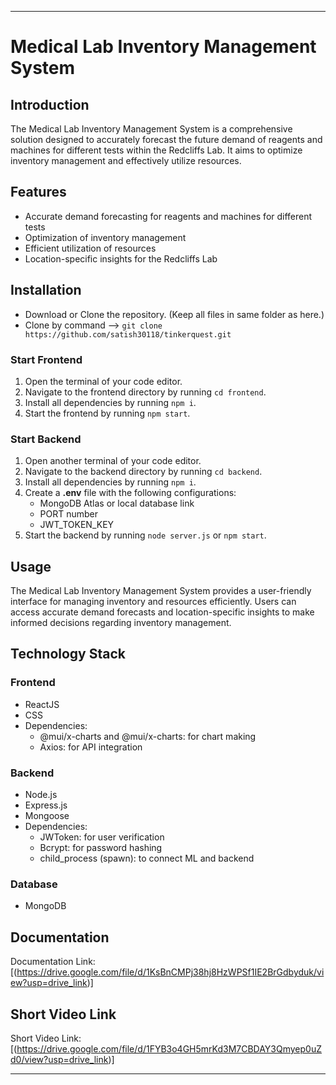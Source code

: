 

---

# Medical Lab Inventory Management System

## Introduction

The Medical Lab Inventory Management System is a comprehensive solution designed to accurately forecast the future demand of reagents and machines for different tests within the Redcliffs Lab. It aims to optimize inventory management and effectively utilize resources.

## Features

- Accurate demand forecasting for reagents and machines for different tests
- Optimization of inventory management
- Efficient utilization of resources
- Location-specific insights for the Redcliffs Lab

## Installation
- Download or Clone the repository. (Keep all files in same folder as here.)
- Clone by command --> `git clone https://github.com/satish30118/tinkerquest.git`
### Start Frontend

1. Open the terminal of your code editor.
2. Navigate to the frontend directory by running `cd frontend`.
3. Install all dependencies by running `npm i`.
4. Start the frontend by running `npm start`.

### Start Backend

1. Open another terminal of your code editor.
2. Navigate to the backend directory by running `cd backend`.
3. Install all dependencies by running `npm i`.
4. Create a **.env** file with the following configurations:
   - MongoDB Atlas or local database link
   - PORT number
   - JWT_TOKEN_KEY
5. Start the backend by running `node server.js` or `npm start`.

## Usage

The Medical Lab Inventory Management System provides a user-friendly interface for managing inventory and resources efficiently. Users can access accurate demand forecasts and location-specific insights to make informed decisions regarding inventory management.

## Technology Stack

### Frontend

- ReactJS
- CSS
- Dependencies:
  - @mui/x-charts and @mui/x-charts: for chart making
  - Axios: for API integration

### Backend

- Node.js
- Express.js
- Mongoose
- Dependencies:
  - JWToken: for user verification
  - Bcrypt: for password hashing
  - child_process (spawn): to connect ML and backend

### Database

- MongoDB

## Documentation

Documentation Link: [(https://drive.google.com/file/d/1KsBnCMPj38hj8HzWPSf1IE2BrGdbyduk/view?usp=drive_link)]

## Short Video Link

Short Video Link: [(https://drive.google.com/file/d/1FYB3o4GH5mrKd3M7CBDAY3Qmyep0uZd0/view?usp=drive_link)]

---



